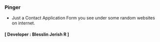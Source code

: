 ### Pinger
- Just a Contact Application Form you see under some random websites on internet.
#### **[ Developer : Blesslin Jerish R ]**

